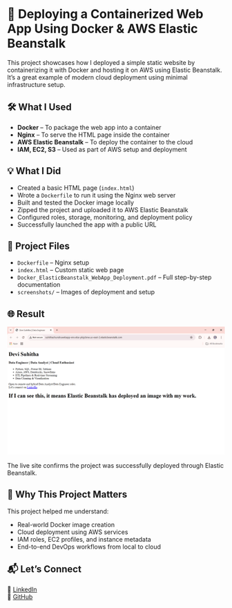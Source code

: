 # 🚀 Deploying a Containerized Web App Using Docker & AWS Elastic Beanstalk

This project showcases how I deployed a simple static website by containerizing it with Docker and hosting it on AWS using Elastic Beanstalk. It’s a great example of modern cloud deployment using minimal infrastructure setup.

## 🛠️ What I Used

- **Docker** – To package the web app into a container
- **Nginx** – To serve the HTML page inside the container
- **AWS Elastic Beanstalk** – To deploy the container to the cloud
- **IAM, EC2, S3** – Used as part of AWS setup and deployment

## 💡 What I Did

- Created a basic HTML page (`index.html`)
- Wrote a `Dockerfile` to run it using the Nginx web server
- Built and tested the Docker image locally
- Zipped the project and uploaded it to AWS Elastic Beanstalk
- Configured roles, storage, monitoring, and deployment policy
- Successfully launched the app with a public URL

## 📁 Project Files

- `Dockerfile` – Nginx setup
- `index.html` – Custom static web page
- `Docker_ElasticBeanstalk_WebApp_Deployment.pdf` – Full step-by-step documentation
- `screenshots/` – Images of deployment and setup

## 🌐 Result

![Deployed App](screenshots/Deployed_Application.png)

The live site confirms the project was successfully deployed through Elastic Beanstalk.

## 🎯 Why This Project Matters

This project helped me understand:
- Real-world Docker image creation
- Cloud deployment using AWS services
- IAM roles, EC2 profiles, and instance metadata
- End-to-end DevOps workflows from local to cloud

## 📬 Let’s Connect

📌 [LinkedIn](www.linkedin.com/in/suhithachundru)  
📌 [GitHub](https://github.com/DeviSuhithaChundru)
